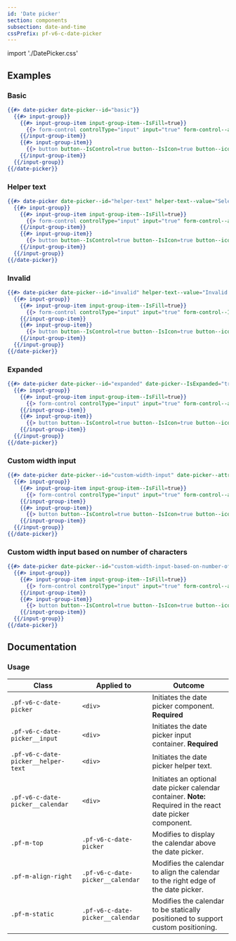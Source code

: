 ```yaml
---
id: 'Date picker'
section: components
subsection: date-and-time
cssPrefix: pf-v6-c-date-picker
---
```


import './DatePicker.css'

## Examples

### Basic
```hbs
{{#> date-picker date-picker--id="basic"}}
  {{#> input-group}}
    {{#> input-group-item input-group-item--IsFill=true}}
      {{> form-control controlType="input" input="true" form-control--attribute=(concat 'type="text" value="2020-03-05" id="' date-picker--id '-input" name="' date-picker--id '-input" aria-label="Date picker"')}}
    {{/input-group-item}}
    {{#> input-group-item}}
      {{> button button--IsControl=true button--IsIcon=true button--icon="calendar-alt" button--aria-label="Toggle date picker"}}
    {{/input-group-item}}
  {{/input-group}}
{{/date-picker}}
```

### Helper text
```hbs
{{#> date-picker date-picker--id="helper-text" helper-text--value="Select a date"}}
  {{#> input-group}}
    {{#> input-group-item input-group-item--IsFill=true}}
      {{> form-control controlType="input" input="true" form-control--attribute=(concat 'type="text" value="2020-03-05" id="' date-picker--id '-input" name="' date-picker--id '-input" aria-label="Date picker"')}}
    {{/input-group-item}}
    {{#> input-group-item}}
      {{> button button--IsControl=true button--IsIcon=true button--icon="calendar-alt" button--aria-label="Toggle date picker"}}
    {{/input-group-item}}
  {{/input-group}}
{{/date-picker}}
```

### Invalid
```hbs
{{#> date-picker date-picker--id="invalid" helper-text--value="Invalid date" helper-text-item--IsError=true}}
  {{#> input-group}}
    {{#> input-group-item input-group-item--IsFill=true}}
      {{> form-control controlType="input" input="true" form-control--IsError="true" form-control--attribute=(concat 'aria-invalid="true" type="text" value="2020-03-05" id="' date-picker--id '-input" name="' date-picker--id '-input" aria-label="Date picker"')}}
    {{/input-group-item}}
    {{#> input-group-item}}
      {{> button button--IsControl=true button--IsIcon=true button--icon="calendar-alt" button--aria-label="Toggle date picker"}}
    {{/input-group-item}}
  {{/input-group}}
{{/date-picker}}
```

### Expanded
```hbs
{{#> date-picker date-picker--id="expanded" date-picker--IsExpanded="true"}}
  {{#> input-group}}
    {{#> input-group-item input-group-item--IsFill=true}}
      {{> form-control controlType="input" input="true" form-control--attribute=(concat 'type="text" value="2020-03-05" id="' date-picker--id '-input" name="' date-picker--id '-input" aria-label="Date picker"')}}
    {{/input-group-item}}
    {{#> input-group-item}}
      {{> button button--IsControl=true button--IsIcon=true button--icon="calendar-alt" button--aria-label="Toggle date picker"}}
    {{/input-group-item}}
  {{/input-group}}
{{/date-picker}}
```

### Custom width input
```hbs
{{#> date-picker date-picker--id="custom-width-input" date-picker--attribute='style="--pf-v6-c-date-picker__input--c-form-control--Width: 220px;"'}}
  {{#> input-group}}
    {{#> input-group-item input-group-item--IsFill=true}}
      {{> form-control controlType="input" input="true" form-control--attribute=(concat 'type="text" value="November 20, 2020" id="' date-picker--id '-input" name="' date-picker--id '-input" aria-label="Date picker"')}}
    {{/input-group-item}}
    {{#> input-group-item}}
      {{> button button--IsControl=true button--IsIcon=true button--icon="calendar-alt" button--aria-label="Toggle date picker"}}
    {{/input-group-item}}
  {{/input-group}}
{{/date-picker}}
```

### Custom width input based on number of characters
```hbs
{{#> date-picker date-picker--id="custom-width-input-based-on-number-of-characters" date-picker--attribute='style="--pf-v6-c-date-picker__input--c-form-control--width-chars: 18;"'}}
  {{#> input-group}}
    {{#> input-group-item input-group-item--IsFill=true}}
      {{> form-control controlType="input" input="true" form-control--attribute=(concat 'type="text" value="November 20, 2020" id="' date-picker--id '-input" name="' date-picker--id '-input" aria-label="Date picker"')}}
    {{/input-group-item}}
    {{#> input-group-item}}
      {{> button button--IsControl=true button--IsIcon=true button--icon="calendar-alt" button--aria-label="Toggle date picker"}}
    {{/input-group-item}}
  {{/input-group}}
{{/date-picker}}
```

## Documentation
### Usage

| Class | Applied to | Outcome |
| -- | -- | -- |
| `.pf-v6-c-date-picker` | `<div>` | Initiates the date picker component. **Required** |
| `.pf-v6-c-date-picker__input` | `<div>` | Initiates the date picker input container. **Required** |
| `.pf-v6-c-date-picker__helper-text` | `<div>` | Initiates the date picker helper text. |
| `.pf-v6-c-date-picker__calendar` | `<div>` | Initiates an optional date picker calendar container. **Note:** Required in the react date picker component. |
| `.pf-m-top` | `.pf-v6-c-date-picker` | Modifies to display the calendar above the date picker. |
| `.pf-m-align-right` | `.pf-v6-c-date-picker__calendar` | Modifies the calendar to align the calendar to the right edge of the date picker. |
| `.pf-m-static` | `.pf-v6-c-date-picker__calendar` | Modifies the calendar to be statically positioned to support custom positioning. |
